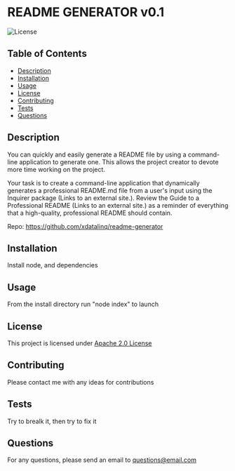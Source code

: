   # README GENERATOR v0.1
  ![License](https://img.shields.io/badge/License-Apache_2.0-blue.svg)
  
  ## Table of Contents
  * [Description](#description)
  * [Installation](#installation)
  * [Usage](#usage)
  * [License](#license)
  * [Contributing](#contributing)
  * [Tests](#tests)
  * [Questions](#questions)  

  ## Description
  You can quickly and easily generate a README file by using a command-line application to generate one. This allows the project creator to devote more time working on the project.

Your task is to create a command-line application that dynamically generates a professional README.md file from a user's input using the Inquirer package (Links to an external site.). Review the Guide to a Professional README (Links to an external site.) as a reminder of everything that a high-quality, professional README should contain.

Repo: https://github.com/xdatalinq/readme-generator
  ## Installation
  Install node, and dependencies
   
  ## Usage
  From the install directory run "node index" to launch
    
  ## License
  This project is licensed under [Apache 2.0 License](https://opensource.org/licenses/Apache-2.0)
  
  ## Contributing
  Please contact me with any ideas for contributions
    
  ## Tests
  Try to brealk it, then try to fix it
  
  ## Questions
  For any questions, please send an email to [questions@email.com](mailto:questions@email.com)
